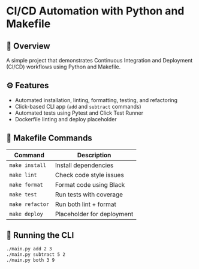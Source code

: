 # CI/CD Automation with Python and Makefile

## 📘 Overview
A simple project that demonstrates Continuous Integration and Deployment (CI/CD) workflows using Python and Makefile.

## ⚙️ Features
- Automated installation, linting, formatting, testing, and refactoring
- Click-based CLI app (`add` and `subtract` commands)
- Automated tests using Pytest and Click Test Runner
- Dockerfile linting and deploy placeholder

## 🧩 Makefile Commands
| Command | Description |
|----------|--------------|
| `make install` | Install dependencies |
| `make lint` | Check code style issues |
| `make format` | Format code using Black |
| `make test` | Run tests with coverage |
| `make refactor` | Run both lint + format |
| `make deploy` | Placeholder for deployment |

## 🧪 Running the CLI
```bash
./main.py add 2 3
./main.py subtract 5 2
./main.py both 3 9
